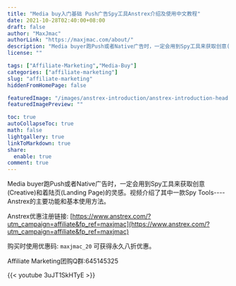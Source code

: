 ```yaml
---
title: "Media buy入门基础 Push广告Spy工具Anstrex介绍及使用中文教程"
date: 2021-10-28T02:40:00+08:00
draft: false
author: "MaxJmac"
authorLink: "https://maxjmac.com/about/"
description: "Media buyer跑Push或者Native广告时，一定会用到Spy工具来获取创意(Creative)和着陆页(Landing Page)的灵感。视频介绍了其中一款Spy Tools----Anstrex的主要功能和基本使用方法。"
license: ""

tags: ["Affiliate-Marketing","Media-Buy"]
categories: ["affiliate-marketing"]
slug: "affiliate-marketing"
hiddenFromHomePage: false

featuredImage: "/images/anstrex-introduction/anstrex-introduction-head.png"
featuredImagePreview: ""

toc: true
autoCollapseToc: true
math: false
lightgallery: true
linkToMarkdown: true
share:
  enable: true
comment: true
---
```


Media buyer跑Push或者Native广告时，一定会用到Spy工具来获取创意(Creative)和着陆页(Landing Page)的灵感。视频介绍了其中一款Spy Tools----Anstrex的主要功能和基本使用方法。


Anstrex优惠注册链接: [https://www.anstrex.com/?utm_campaign=affiliate&fp_ref=maxjmac](https://www.anstrex.com/?utm_campaign=affiliate&fp_ref=maxjmac)

购买时使用优惠码: `maxjmac_20`
可获得永久八折优惠。

Affiliate Marketing团购Q群:645145325

{{< youtube 3uJT1SkHTyE >}}